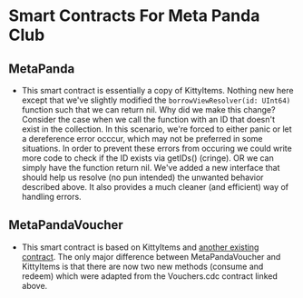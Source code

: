 # **Smart Contracts For Meta Panda Club**

## **MetaPanda**
- This smart contract is essentially a copy of KittyItems. Nothing new here except that we've slightly modified the `borrowViewResolver(id: UInt64)` function such that we can return nil. Why did we make this change?  Consider the case when we call the function with an ID that doesn't exist in the collection. In this scenario, we're forced to either panic or let a dereference error occcur, which may not be preferred in some situations. In order to prevent these errors from occuring we could write more code to check if the ID exists via getIDs() (cringe). OR we can simply have the function return nil. We've added a new interface that should help us resolve (no pun intended) the unwanted behavior described above. It also provides a much cleaner (and efficient) way of handling errors.

## **MetaPandaVoucher**
- This smart contract is based on KittyItems and [another existing contract](https://github.com/JambbTeam/flow-nft-vouchers/blob/main/contracts/Vouchers.cdc). The only major difference between MetaPandaVoucher and KittyItems is that there are now two new methods (consume and redeem) which were adapted from the Vouchers.cdc contract linked above. 